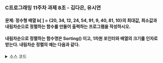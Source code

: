 ### C프로그래밍 11주차 과제 8조 - 김다은, 유시연 

#### 문제: 정수형 배열 b[ ] = {20, 34, 12, 24, 54, 91, 9, 40, 81, 10}의 최대값, 최소값과 내림차순으로 정렬하는 함수를 만들어 출력하는 프로그램을 작성하시오. 
#### 내림차순으로 정렬하는 함수명은 Sorting() 이고, 1차원 포인터와 배열의 크기를 인자로 받는다. 내림차순 정렬의 예는 다음과 같다.


<details>
<summary>소스 코드</summary>

<div markdown="1">
```c
#include <stdio.h>

int Max(int* pArr, int size);
int Min(int* pArr, int size);
void Sorting(int* pArr, int size);

int main() {
    int b[] = { 20, 34, 12, 24, 54, 91, 9, 40, 81, 10 };
    int size = sizeof(b) / sizeof(b[0]);

    // 정렬 전 배열
    printf("[정렬 전 배열]\n");
    for (int i = 0; i < size; i++) {
        printf("%d ", b[i]);
    }
    printf("\n");

    // 최대값 최소값
    int max_value = Max(b, size);
    int min_value = Min(b, size);
    printf("최대값: %d\n", max_value);
    printf("최소값: %d\n", min_value);

   
    Sorting(b, size);

    
    printf("[내림차순 정렬 후 배열]\n");
    for (int i = 0; i < size; i++) {
        printf("%d ", b[i]);
    }
    printf("\n");

    return 0;
}

int Max(int* pArr, int size) {
    int max = pArr[0];
    for (int i = 1; i < size; i++) {
        if (pArr[i] > max) {
            max = pArr[i];
        }
    }
    return max;
}

int Min(int* pArr, int size) {
    int min = pArr[0];
    for (int i = 1; i < size; i++) {
        if (pArr[i] < min) {
            min = pArr[i];
        }
    }
    return min;
}

void Sorting(int* pArr, int size) {
    for (int i = 0; i < size - 1; i++) {
        for (int j = 0; j < size - i - 1; j++) {
            if (pArr[j] < pArr[j + 1]) {
                int temp = pArr[j];
                pArr[j] = pArr[j + 1];
                pArr[j + 1] = temp;
            }
        }
    }
}
```
</div>
</details>
